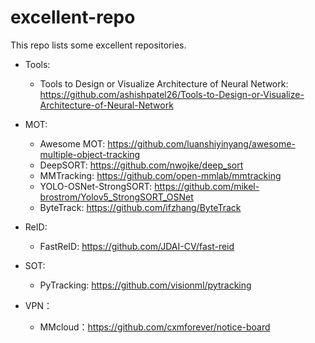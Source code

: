 # excellent-repo
This repo lists some excellent repositories.

- Tools:
  - Tools to Design or Visualize Architecture of Neural Network: https://github.com/ashishpatel26/Tools-to-Design-or-Visualize-Architecture-of-Neural-Network

- MOT:
  - Awesome MOT: https://github.com/luanshiyinyang/awesome-multiple-object-tracking
  - DeepSORT: https://github.com/nwojke/deep_sort
  - MMTracking: https://github.com/open-mmlab/mmtracking
  - YOLO-OSNet-StrongSORT: https://github.com/mikel-brostrom/Yolov5_StrongSORT_OSNet
  - ByteTrack: https://github.com/ifzhang/ByteTrack

- ReID: 
  - FastReID: https://github.com/JDAI-CV/fast-reid

- SOT:
  - PyTracking: https://github.com/visionml/pytracking

- VPN：
  - MMcloud：https://github.com/cxmforever/notice-board
